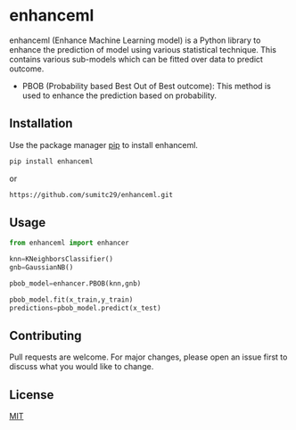 # enhanceml 

enhanceml (Enhance Machine Learning model) is a Python library to enhance the prediction of model using various statistical technique. This contains various sub-models which can be fitted over data to predict outcome.

* PBOB (Probability based Best Out of Best outcome): This method is used to enhance the prediction based on probability.


## Installation

Use the package manager [pip](https://pip.pypa.io/en/stable/) to install enhanceml.

```bash
pip install enhanceml
```
   or
```bash
https://github.com/sumitc29/enhanceml.git
```

## Usage

```python
from enhanceml import enhancer

knn=KNeighborsClassifier()
gnb=GaussianNB()

pbob_model=enhancer.PBOB(knn,gnb)

pbob_model.fit(x_train,y_train)
predictions=pbob_model.predict(x_test)
```

## Contributing
Pull requests are welcome. For major changes, please open an issue first to discuss what you would like to change.

## License
[MIT](https://choosealicense.com/licenses/mit/)
